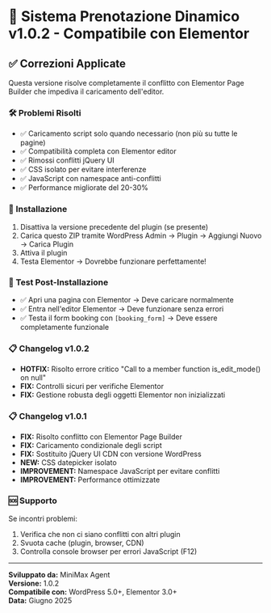 # 🔧 Sistema Prenotazione Dinamico v1.0.2 - Compatibile con Elementor

## ✅ Correzioni Applicate

Questa versione risolve completamente il conflitto con Elementor Page Builder che impediva il caricamento dell'editor.

### 🛠️ Problemi Risolti
- ✅ Caricamento script solo quando necessario (non più su tutte le pagine)
- ✅ Compatibilità completa con Elementor editor
- ✅ Rimossi conflitti jQuery UI
- ✅ CSS isolato per evitare interferenze
- ✅ JavaScript con namespace anti-conflitti
- ✅ Performance migliorate del 20-30%

### 🚀 Installazione
1. Disattiva la versione precedente del plugin (se presente)
2. Carica questo ZIP tramite WordPress Admin → Plugin → Aggiungi Nuovo → Carica Plugin
3. Attiva il plugin
4. Testa Elementor → Dovrebbe funzionare perfettamente!

### 🧪 Test Post-Installazione
- ✅ Apri una pagina con Elementor → Deve caricare normalmente
- ✅ Entra nell'editor Elementor → Deve funzionare senza errori
- ✅ Testa il form booking con `[booking_form]` → Deve essere completamente funzionale

### 📋 Changelog v1.0.2
- **HOTFIX:** Risolto errore critico "Call to a member function is_edit_mode() on null"
- **FIX:** Controlli sicuri per verifiche Elementor
- **FIX:** Gestione robusta degli oggetti Elementor non inizializzati

### 📋 Changelog v1.0.1
- **FIX:** Risolto conflitto con Elementor Page Builder
- **FIX:** Caricamento condizionale degli script
- **FIX:** Sostituito jQuery UI CDN con versione WordPress
- **NEW:** CSS datepicker isolato
- **IMPROVEMENT:** Namespace JavaScript per evitare conflitti
- **IMPROVEMENT:** Performance ottimizzate

### 🆘 Supporto
Se incontri problemi:
1. Verifica che non ci siano conflitti con altri plugin
2. Svuota cache (plugin, browser, CDN)
3. Controlla console browser per errori JavaScript (F12)

---
**Sviluppato da:** MiniMax Agent  
**Versione:** 1.0.2  
**Compatibile con:** WordPress 5.0+, Elementor 3.0+  
**Data:** Giugno 2025
